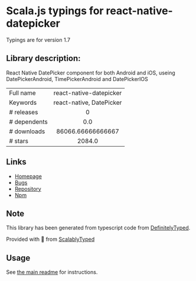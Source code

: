 
# Scala.js typings for react-native-datepicker

Typings are for version 1.7

## Library description:
React Native DatePicker component for both Android and iOS, useing DatePickerAndroid, TimePickerAndroid and DatePickerIOS

|                    |                 |
| ------------------ | :-------------: |
| Full name          | react-native-datepicker |
| Keywords           | react-native, DatePicker |
| # releases         | 0 |
| # dependents       | 0.0 |
| # downloads        | 86066.66666666667 |
| # stars            | 2084.0 |

## Links
- [Homepage](https://github.com/xgfe/react-native-datepicker#readme)
- [Bugs](https://github.com/xgfe/react-native-datepicker/issues)
- [Repository](https://github.com/xgfe/react-native-datepicker)
- [Npm](https://www.npmjs.com/package/react-native-datepicker)
    


## Note
This library has been generated from typescript code from [DefinitelyTyped](https://definitelytyped.org).

Provided with :purple_heart: from [ScalablyTyped](https://github.com/oyvindberg/ScalablyTyped)

## Usage
See [the main readme](../../readme.md) for instructions.


